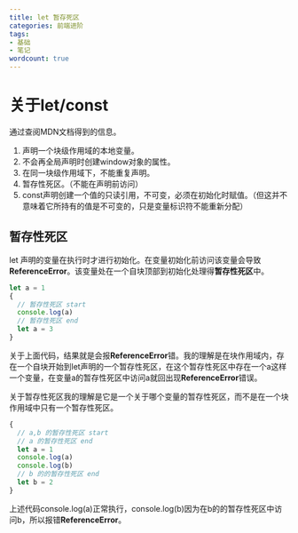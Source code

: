 ```yaml
---
title: let 暂存死区
categories: 前端进阶
tags: 
- 基础
- 笔记
wordcount: true
---
```

# 关于let/const
通过查阅MDN文档得到的信息。
1. 声明一个块级作用域的本地变量。
2. 不会再全局声明时创建window对象的属性。
3. 在同一块级作用域下，不能重复声明。
4. 暂存性死区。（不能在声明前访问）
5. const声明创建一个值的只读引用，不可变，必须在初始化时赋值。（但这并不意味着它所持有的值是不可变的，只是变量标识符不能重新分配）
## 暂存性死区
let 声明的变量在执行时才进行初始化。在变量初始化前访问该变量会导致**ReferenceError**。该变量处在一个自块顶部到初始化处理得**暂存性死区**中。
```javascript
let a = 1
{
  // 暂存性死区 start
  console.log(a)
  // 暂存性死区 end
  let a = 3
}
```
关于上面代码，结果就是会报**ReferenceError**错。我的理解是在块作用域内，存在一个自块开始到let声明的一个暂存性死区，在这个暂存性死区中存在一个a这样一个变量，在变量a的暂存性死区中访问a就回出现**ReferenceError**错误。

关于暂存性死区我的理解是它是一个关于哪个变量的暂存性死区，而不是在一个块作用域中只有一个暂存性死区。
```javascript
{
  // a,b 的暂存性死区 start
  // a 的暂存性死区 end
  let a = 1
  console.log(a)
  console.log(b)
  // b 的的暂存性死区 end
  let b = 2
}
```
上述代码console.log(a)正常执行，console.log(b)因为在b的的暂存性死区中访问b，所以报错**ReferenceError**。